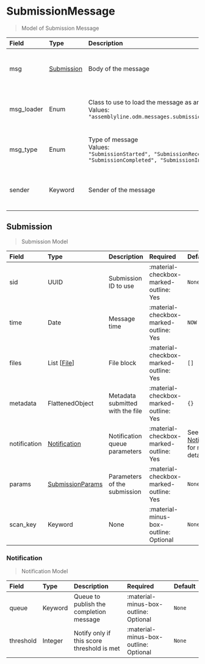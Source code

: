 [comment]: # (AUTOGENERATED MARKDOWN CONTENT. UPDATES TO ODM DOCUMENTATION SHOULD BE DONE THROUGH ASSEMBLYLINE-BASE REPO!)
# SubmissionMessage
> Model of Submission Message

| Field | Type | Description | Required | Default |
| :--- | :--- | :--- | :--- | :--- |
| msg | [Submission](assemblyline4_docs/odm/messages/submission/#submission) | Body of the message | :material-checkbox-marked-outline: Yes | `None` |
| msg_loader | Enum | Class to use to load the message as an object<br>Values:<br>`"assemblyline.odm.messages.submission.SubmissionMessage"` | :material-checkbox-marked-outline: Yes | `assemblyline.odm.messages.submission.SubmissionMessage` |
| msg_type | Enum | Type of message<br>Values:<br>`"SubmissionStarted", "SubmissionReceived", "SubmissionCompleted", "SubmissionIngested"` | :material-checkbox-marked-outline: Yes | `None` |
| sender | Keyword | Sender of the message | :material-checkbox-marked-outline: Yes | `None` |


[comment]: # (AUTOGENERATED MARKDOWN CONTENT. UPDATES TO ODM DOCUMENTATION SHOULD BE DONE THROUGH ASSEMBLYLINE-BASE REPO!)
## Submission
> Submission Model

| Field | Type | Description | Required | Default |
| :--- | :--- | :--- | :--- | :--- |
| sid | UUID | Submission ID to use | :material-checkbox-marked-outline: Yes | `None` |
| time | Date | Message time | :material-checkbox-marked-outline: Yes | `NOW` |
| files | List [[File](assemblyline4_docs/odm/models/submissio/#file)] | File block | :material-checkbox-marked-outline: Yes | `[]` |
| metadata | FlattenedObject | Metadata submitted with the file | :material-checkbox-marked-outline: Yes | `{}` |
| notification | [Notification](assemblyline4_docs/odm/messages/submission/#notification) | Notification queue parameters | :material-checkbox-marked-outline: Yes | See [Notification](assemblyline4_docs/odm/messages/submission/#notification) for more details. |
| params | [SubmissionParams](assemblyline4_docs/odm/models/submissio/#submissionparams) | Parameters of the submission | :material-checkbox-marked-outline: Yes | `None` |
| scan_key | Keyword | None | :material-minus-box-outline: Optional | `None` |


[comment]: # (AUTOGENERATED MARKDOWN CONTENT. UPDATES TO ODM DOCUMENTATION SHOULD BE DONE THROUGH ASSEMBLYLINE-BASE REPO!)
### Notification
> Notification Model

| Field | Type | Description | Required | Default |
| :--- | :--- | :--- | :--- | :--- |
| queue | Keyword | Queue to publish the completion message | :material-minus-box-outline: Optional | `None` |
| threshold | Integer | Notify only if this score threshold is met | :material-minus-box-outline: Optional | `None` |



